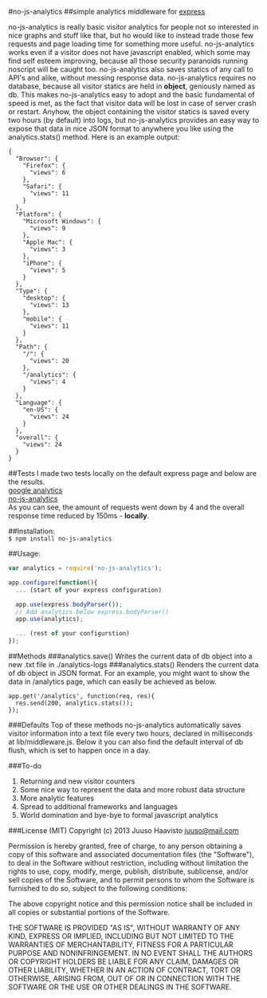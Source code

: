 #no-js-analytics
##simple analytics middleware for [express](http://expressjs.com/)

no-js-analytics is really basic visitor analytics for people not so interested in nice graphs and stuff like that, but ho would like to instead trade those few requests and page loading time for something more useful. no-js-analytics works even if a visitor does not have javascript enabled, which some may find self esteem improving, because all those security paranoids running noscript will be caught too. no-js-analytics also saves statics of any call to API's and alike, without messing response data. no-js-analytics requires no database, because all visitor statics are held in **object**, geniously named as db. This makes no-js-analytics easy to adopt and the basic fundamental of speed is met, as the fact that visitor data will be lost in case of server crash or restart. Anyhow, the object containing the visitor statics is saved every two hours (by default) into logs, but no-js-analytics provides an easy way to expose that data in nice JSON format to anywhere you like using the analytics.stats() method. Here is an example output:

```
{
  "Browser": {
    "Firefox": {
      "views": 6
    },
    "Safari": {
      "views": 11
    }
  },
  "Platform": {
    "Microsoft Windows": {
      "views": 9
    },
    "Apple Mac": {
      "views": 3
    },
    "iPhone": {
      "views": 5
    }
  },
  "Type": {
    "desktop": {
      "views": 13
    },
    "mobile": {
      "views": 11
    }
  },
  "Path": {
    "/": {
      "views": 20
    },
    "/analytics": {
      "views": 4
    }
  },
  "Language": {
    "en-US": {
      "views": 24
    }
  },
  "overall": {
    "views": 24
  }
}
```

##Tests
   I made two tests locally on the default express page and below are the results.  
   [google analytics](http://snag.gy/WFO8T.jpg)  
   [no-js-analytics](http://snag.gy/qctlQ.jpg)  
   As you can see, the amount of requests went down by 4 and the overall response time reduced by 150ms - **locally**.

##Installation:   
```$ npm install no-js-analytics```

##Usage:
```javascript
var analytics = require('no-js-analytics');

app.configure(function(){
  ... (start of your express configuration)

  app.use(express.bodyParser());
  // Add analytics below express.bodyParser()
  app.use(analytics);

  ... (rest of your configurstion)
});
```

##Methods
###analytics.save()
   Writes the current data of db object into a new .txt file in ./analytics-logs
###analytics.stats()
   Renders the current data of db object in JSON format. For an example, you might want to show the data in /analytics page, which can easily be achieved as below.
```
app.get('/analytics', function(req, res){
  res.send(200, analytics.stats());
});
```
###Defaults
   Top of these methods no-js-analytics automatically saves visitor information into a text file every two hours, declared in milliseconds at lib/middleware.js. Below it you can also find the default interval of db flush, which is set to happen once in a day.

###To-do
1. Returning and new visitor counters
2. Some nice way to represent the data and more robust data structure
3. More analytic features
4. Spread to additional frameworks and languages
5. World domination and bye-bye to formal javascript analytics

###License (MIT)
   Copyright (c) 2013 Juuso Haavisto <juuso@mail.com>

Permission is hereby granted, free of charge, to any person obtaining a copy of this software and associated documentation files (the "Software"), to deal in the Software without restriction, including without limitation the rights to use, copy, modify, merge, publish, distribute, sublicense, and/or sell copies of the Software, and to permit persons to whom the Software is furnished to do so, subject to the following conditions:

The above copyright notice and this permission notice shall be included in all copies or substantial portions of the Software.

THE SOFTWARE IS PROVIDED "AS IS", WITHOUT WARRANTY OF ANY KIND, EXPRESS OR IMPLIED, INCLUDING BUT NOT LIMITED TO THE WARRANTIES OF MERCHANTABILITY, FITNESS FOR A PARTICULAR PURPOSE AND NONINFRINGEMENT. IN NO EVENT SHALL THE AUTHORS OR COPYRIGHT HOLDERS BE LIABLE FOR ANY CLAIM, DAMAGES OR OTHER LIABILITY, WHETHER IN AN ACTION OF CONTRACT, TORT OR OTHERWISE, ARISING FROM, OUT OF OR IN CONNECTION WITH THE SOFTWARE OR THE USE OR OTHER DEALINGS IN THE SOFTWARE.
